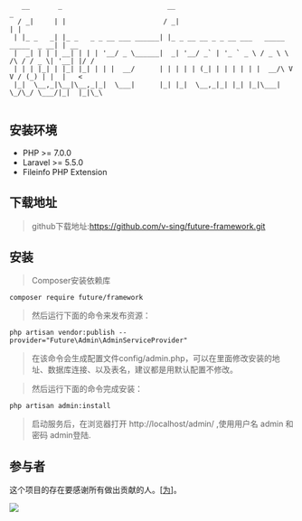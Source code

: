 
``````
   __       _                          __                                             _    
  / _|     | |                        / _|                                           | |   
 | |_ _   _| |_ _   _ _ __ ___ ______| |_ _ __ __ _ _ __ ___   _____      _____  _ __| | __
 |  _| | | | __| | | | '__/ _ \______|  _| '__/ _` | '_ ` _ \ / _ \ \ /\ / / _ \| '__| |/ /
 | | | |_| | |_| |_| | | |  __/      | | | | | (_| | | | | | |  __/\ V  V / (_) | |  |   < 
 |_|  \__,_|\__|\__,_|_|  \___|      |_| |_|  \__,_|_| |_| |_|\___| \_/\_/ \___/|_|  |_|\_\
                                                                                                    
``````
安装环境
--

 - PHP >= 7.0.0
 - Laravel >= 5.5.0
 - Fileinfo PHP Extension
 
下载地址
-------
>github下载地址:https://github.com/v-sing/future-framework.git

安装
----
>Composer安装依赖库
````
composer require future/framework
````
>然后运行下面的命令来发布资源：
````
php artisan vendor:publish --provider="Future\Admin\AdminServiceProvider"
````
>在该命令会生成配置文件config/admin.php，可以在里面修改安装的地址、数据库连接、以及表名，建议都是用默认配置不修改。

>然后运行下面的命令完成安装：
````
php artisan admin:install
````
>启动服务后，在浏览器打开 http://localhost/admin/ ,使用用户名 admin 和密码 admin登陆.

参与者
---
这个项目的存在要感谢所有做出贡献的人。[[为](CONTRIBUTING.md)]。

<a href=""  style='border-radius: 50%;border: none;' ><img src="https://avatars3.githubusercontent.com/u/48778191?s=50&button=false" /></a>
